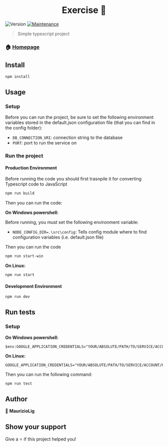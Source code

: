 <h1 align="center"> Exercise 👋</h1>
<p>
  <img alt="Version" src="https://img.shields.io/badge/version-1.0.0-blue.svg?cacheSeconds=2592000" />
  <a href="https://github.com/gate42srl/heyvoice-action/graphs/commit-activity" target="_blank">
    <img alt="Maintenance" src="https://img.shields.io/badge/Maintained%3F-yes-green.svg" />
  </a>
  </a>
</p>

> Simple typescript project

### 🏠 [Homepage](https://github.com/MaurizioLig/Exercise/)

## Install

```sh
npm install
```

## Usage

### Setup

Before you can run the project, be sure to set the following environment variables stored in the default.json configuration file (that you can find in the config folder):
- `DB_CONNECTION_URI`: connection string to the database
- `PORT`: port to run the service on

### Run the project

#### Production Environment

Before running the code you should first trasnpile it for converting Typescript code to JavaScript

```sh
npm run build
```

Then you can run the code:

**On Windows powershell:**

Before running, you must set the following environment variable:

- `NODE_CONFIG_DIR=.\src\config`: Tells config module where to find configuration variables (i.e. default.json file)

Then you can run the code

```sh
npm run start-win
```

**On Linux:**

```sh
npm run start
```


#### Development Environment


```sh
npm run dev
```

## Run tests


### Setup


**On Windows powershell:**

```shell
$env:GOOGLE_APPLICATION_CREDENTIALS="YOUR/ABSOLUTE/PATH/TO/SERVICE/ACCOUNT/KEY"
```

**On Linux:**

```shell
GOOGLE_APPLICATION_CREDENTIALS="YOUR/ABSOLUTE/PATH/TO/SERVICE/ACCOUNT/KEY"
```

Then you can run the following command:

```sh
npm run test
```

## Author

👤 **MaurizioLig**

## Show your support

Give a ⭐️ if this project helped you!
